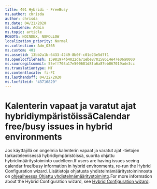 ```yaml
---
title: 401 Hybridi - FreeBusy
ms.author: chrisda
author: chrisda
ms.date: 04/21/2020
ms.audience: Admin
ms.topic: article
ROBOTS: NOINDEX, NOFOLLOW
localization_priority: Normal
ms.collection: Adm_O365
ms.custom: 401
ms.assetid: 13bb2a1b-6433-4249-8b0f-c01e23e5d7f1
ms.openlocfilehash: 15981974b4022da71ebe870158614e47e06a0000
ms.sourcegitcommit: 55eff703a17e500681d8fa6a87eb067019ade3cc
ms.translationtype: MT
ms.contentlocale: fi-FI
ms.lasthandoff: 04/22/2020
ms.locfileid: "43716829"
---
```

# <a name="calendar-freebusy-issues-in-hybrid-environments"></a><span data-ttu-id="ee675-102">Kalenterin vapaat ja varatut ajat hybridiympäristöissä</span><span class="sxs-lookup"><span data-stu-id="ee675-102">Calendar free/busy issues in hybrid environments</span></span>

<span data-ttu-id="ee675-103">Jos käyttäjillä on ongelmia kalenterin vapaat ja varatut ajat -tietojen tarkastelemisessä hybridiympäristöissä, suorita ohjattu hybridimääritystoiminto uudelleen.</span><span class="sxs-lookup"><span data-stu-id="ee675-103">If users are having issues seeing calendar free/busy information in hybrid environments, re-run the Hybrid Configuration wizard.</span></span> <span data-ttu-id="ee675-104">Lisätietoja ohjatusta yhdistelmämääritystoiminnosta on [ohjeaiheessa Ohjattu yhdistelmämääritystoiminto](https://go.microsoft.com/fwlink/p/?linkid=528149).</span><span class="sxs-lookup"><span data-stu-id="ee675-104">For more information about the Hybrid Configuration wizard, see [Hybrid Configuration wizard](https://go.microsoft.com/fwlink/p/?linkid=528149).</span></span>
